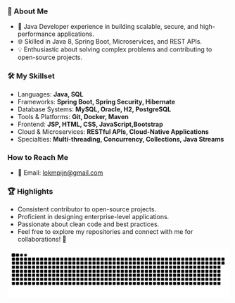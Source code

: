 ### 👋 About Me

- 🌟 Java Developer experience in building scalable, secure, and high-performance applications.
- 🌐 Skilled in Java 8, Spring Boot, Microservices, and REST APIs.
- 💡 Enthusiastic about solving complex problems and contributing to open-source projects.

### 🛠️ My Skillset

- Languages: **Java, SQL**
- Frameworks: **Spring Boot, Spring Security, Hibernate**
- Database Systems: **MySQL, Oracle, H2, PostgreSQL**
- Tools & Platforms: **Git, Docker, Maven**
- Frontend: **JSP, HTML, CSS, JavaScript,Bootstrap**
- Cloud & Microservices: **RESTful APIs, Cloud-Native Applications**
- Specialties: **Multi-threading, Concurrency, Collections, Java Streams**

### How to Reach Me

- 📧 Email: lokmpijn@gmail.com

### 🏆 Highlights

- Consistent contributor to open-source projects.
- Proficient in designing enterprise-level applications.
- Passionate about clean code and best practices.
- Feel free to explore my repositories and connect with me for collaborations! 🚀

<picture>
  <source media="(prefers-color-scheme: dark)" srcset="https://raw.githubusercontent.com/MY-K19G/MY-K19G/output/github-snake-dark.svg" />
  <source media="(prefers-color-scheme: light)" srcset="https://raw.githubusercontent.com/MY-K19G/MY-K19G/output/github-snake.svg" />
  <img alt="github-snake" src="https://raw.githubusercontent.com/MY-K19G/MY-K19G/output/github-snake.svg" />
</picture>
